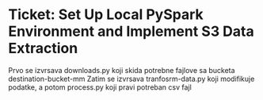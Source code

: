 # Ticket: Set Up Local PySpark Environment and Implement S3 Data Extraction

Prvo se izvrsava downloads.py koji skida potrebne fajlove sa bucketa destination-bucket-mm
Zatim se izvrsava tranfosrm-data.py koji modifikuje podatke, a potom process.py koji pravi potreban csv fajl